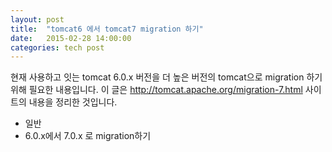 ```yaml
---
layout: post
title:  "tomcat6 에서 tomcat7 migration 하기"
date:   2015-02-28 14:00:00
categories: tech post
---
```



현재 사용하고 잇는 tomcat 6.0.x 버전을 더 높은 버전의 tomcat으로 migration 하기 위해 필요한 내용입니다.
이 글은 http://tomcat.apache.org/migration-7.html 사이트의 내용을 정리한 것입니다.


- 일반 
- 6.0.x에서 7.0.x 로 migration하기 
